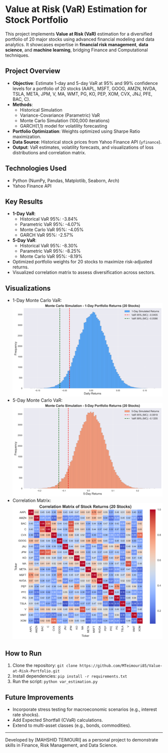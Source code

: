# Value at Risk (VaR) Estimation for Stock Portfolio

This project implements **Value at Risk (VaR)** estimation for a diversified portfolio of 20 major stocks using advanced financial modeling and data analytics. It showcases expertise in **financial risk management**, **data science**, and **machine learning**, bridging Finance and Computational techniques.

## Project Overview
- **Objective**: Estimate 1-day and 5-day VaR at 95% and 99% confidence levels for a portfolio of 20 stocks (AAPL, MSFT, GOOG, AMZN, NVDA, TSLA, META, JPM, V, MA, WMT, PG, KO, PEP, XOM, CVX, JNJ, PFE, BAC, C).
- **Methods**:
  - Historical Simulation
  - Variance-Covariance (Parametric) VaR
  - Monte Carlo Simulation (100,000 iterations)
  - GARCH(1,1) model for volatility forecasting
- **Portfolio Optimization**: Weights optimized using Sharpe Ratio maximization.
- **Data Source**: Historical stock prices from Yahoo Finance API (`yfinance`).
- **Output**: VaR estimates, volatility forecasts, and visualizations of loss distributions and correlation matrix.

## Technologies Used
- Python (NumPy, Pandas, Matplotlib, Seaborn, Arch)
- Yahoo Finance API

## Key Results
- **1-Day VaR**:
  - Historical VaR 95%: -3.84%
  - Parametric VaR 95%: -4.07%
  - Monte Carlo VaR 95%: -4.05%
  - GARCH VaR 95%: -2.57%
- **5-Day VaR**:
  - Historical VaR 95%: -8.30%
  - Parametric VaR 95%: -8.25%
  - Monte Carlo VaR 95%: -8.19%
- Optimized portfolio weights for 20 stocks to maximize risk-adjusted returns.
- Visualized correlation matrix to assess diversification across sectors.

## Visualizations
- 1-Day Monte Carlo VaR: ![1-Day VaR](outputs/var_histogram_1d.png)
- 5-Day Monte Carlo VaR: ![5-Day VaR](outputs/var_histogram_5d.png)
- Correlation Matrix: ![Correlation Matrix](outputs/correlation_matrix.png)

## How to Run
1. Clone the repository: `git clone https://github.com/MTeimouri85/Value-at-Risk-Portfolio.git`
2. Install dependencies: `pip install -r requirements.txt`
3. Run the script: `python var_estimation.py`

## Future Improvements
- Incorporate stress testing for macroeconomic scenarios (e.g., interest rate shocks).
- Add Expected Shortfall (CVaR) calculations.
- Extend to multi-asset classes (e.g., bonds, commodities).

---
Developed by [MAHSHID TEIMOURI] as a personal project to demonstrate skills in Finance, Risk Management, and Data Science.